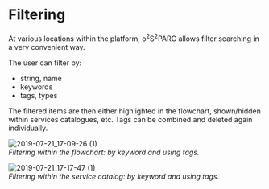 # Filtering

At various locations within the platform, o<sup>2</sup>S<sup>2</sup>PARC allows filter searching in a very convenient way.

The user can filter by:

* string, name
* keywords
* tags, types

The filtered items are then either highlighted in the flowchart, shown/hidden within services catalogues, etc. Tags can be combined and deleted again individually.

![2019-07-21_17-09-26 (1)](https://user-images.githubusercontent.com/32800795/61593020-8db23f00-abda-11e9-86db-4646d5123f95.gif) <br/>
*Filtering within the flowchart: by keyword and using tags.*

![2019-07-21_17-17-47 (1)](https://user-images.githubusercontent.com/32800795/61593102-a3743400-abdb-11e9-84fe-46201ddd7c92.gif ':size=500%') <br/>
*Filtering within the service catalog: by keyword and using tags.*

